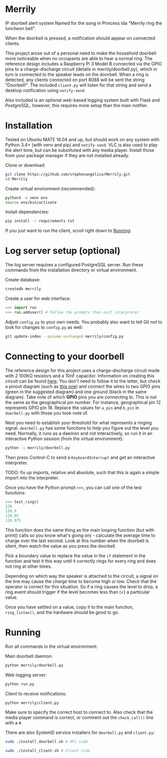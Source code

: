 # Merrily
IP doorbell alert system
Named for the song in Princess Ida "Merrily ring the luncheon bell".

When the doorbell is pressed, a notification should appear on connected clients.

This project arose out of a personal need to make the household doorbell more
noticeable when no occupants are able to hear a normal ring.
The reference design includes a Raspberry Pi 3 Model B connected via the GPIO
pins to a charge-discharge circuit (details in merrily/doorbell.py), which in
turn is connected to the speaker leads on the doorbell. When a ring is detected,
any clients connected on port 8088 will be sent the string "Doorbell!". The
included `client.py` will listen for that string and send a desktop notification
using `notify-send`.

Also included is an optional web-based logging system built with Flask and
PostgreSQL, however, this requires more setup than the main notifier.

Installation
============

Tested on Ubuntu MATE 16.04 and up, but should work on any system with
Python 3.4+ (with venv and pip) and `notify-send`. VLC is also used to play
the alert tone, but can be substituted with any media player.
Install those from your package manager if they are not installed already.

Clone or download:
```bash
git clone https://github.com/stephenangelico/Merrily.git
cd Merrily
```

Create virtual environment (recommended):
```bash
python3 -m venv env
source env/bin/activate
```

Install dependencies:
```bash
pip install -r requirements.txt
```

If you just want to run the client, scroll right down to [Running](#running).

Log server setup (optional)
===========================

The log server requires a configured PostgreSQL server. Run these commands from
the installation directory or virtual environment.

Create database:
```bash
createdb merrily
```

Create a user for web interface:
```python
>>> import run
>>> run.adduser() # Follow the prompts then exit interpreter
```

Adjust `config.py` to your own needs. You probably also want to tell Git not to
look for changes to `config.py` as well:

```bash
git update-index --assume-unchanged merrily/config.py
```

Connecting to your doorbell
===========================

The reference design for this project uses a charge-discharge circuit made with
2 100KΩ resistors and a 10nF capacitor. Information on creating this circuit can
be found [here](https://www.allaboutcircuits.com/projects/building-raspberry-pi-controllers-part-5-reading-analog-data-with-an-rpi/).
You don't need to follow it to the letter, but check a pinout diagram (such as
[this one](https://goo.gl/images/bU7u56)) and connect the wires to two GPIO pins
(green in the suggested diagram) and one ground (black in the same diagram).
Take note of which **GPIO** pins you are connecting to. This is not the same
as the geographical pin number. For instance, geographical pin 12 represents
GPIO pin 18. Replace the values for `a_pin` and `b_pin` in `doorbell.py` with
those you took note of.

Next you need to establish your threshold for what represents a ringing signal.
`doorbell.py` has some functions to help you figure out the level you need.
Normally, it runs as a daemon and not interactively, so run it in an interactive
Python session (from the virtual environment):

```bash
python -i merrily/doorbell.py
```

Then press Control-C to send a `KeyboardInterrupt` and get an interactive
interpreter.

TODO: fix up imports, relative and absolute, such that this is again a simple
import into the interpreter.

Once you have the Python prompt `>>>`, you can call one of the test
functions:

```python
>>> test_ring()
120
120.9
120.65
120.975
```

This function does the same thing as the main looping function (but with print()
calls so you know what's going on) - calculate the average time to charge over
the last second. Look at this number when the doorbell is silent, then watch the
value as you press the doorbell.

Pick a boundary value to replace the value in the `if` statement in the function
and test it this way until it correctly rings for every ring and does not ring
at other times.

Depending on which way the speaker is attached to the circuit, a signal on the
line may cause the charge time to become high or low. Check that the operator
is correct for this situation. So if a ring causes the level to drop, a ring
event should trigger if the level becomes less than (<) a particular value.

Once you have settled on a value, copy it to the main function, `ring_listen()`,
and the hardware should be good to go.

Running
=======

Run all commands in the virtual environment.

Main doorbell daemon:

```bash
python merrily/doorbell.py
```

Web logging server:

```bash
python run.py
```

Client to receive notifications:

```bash
python merrily/client.py
```

Make sure to specify the correct host to connect to. Also check that the media
player command is correct, or comment out the `check_call()` line with a `#`.

There are also SystemD service installers for `doorbell.py` and `client.py`:

```bash
sudo ./install_doorbell.sh # RPi side
```

```bash
sudo ./install_client.sh # Client side
```